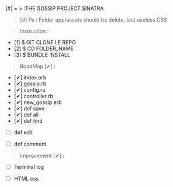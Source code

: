 [#] = > :THE GOSSIP PROJECT SINATRA
>[#] Ps : Folder app/assets should be delete, test useless CSS

> Instruction :

- [1] $ GIT CLONE LE REPO
- [2] $ CD FOLDER_NAME
- [3] $ BUNDLE INSTALL

> RoadMap [✔] :

- [✔] index.erb
- [✔] gossip.rb
- [✔] config.ru
- [✔] controller.rb
- [✔] new_gossip.erb
- [✔] def save
- [✔] def all
- [✔] def find
- [ ] def edit
- [ ] def comment


> Improvement [✔] :

- [ ] Terminal log
- [ ] HTML css

